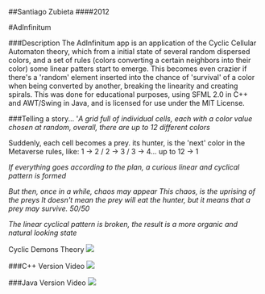 ##Santiago Zubieta
####2012

#AdInfinitum

###Description
The AdInfinitum app is an application of the Cyclic Cellular Automaton theory, which from a initial state of several random dispersed colors, and a set of rules (colors converting a certain neighbors into their color) some linear patters start to emerge. This becomes even crazier if there's a 'random' element inserted into the chance of 'survival' of a color when being converted by another, breaking the linearity and creating spirals. This was done for educational purposes, using SFML 2.0 in C++ and AWT/Swing in Java, and is licensed for use under the MIT License.

###Telling a story...
'*A grid full of individual cells, 
each with a color value chosen at random, 
overall, there are up to 12 different colors*

Suddenly, each cell becomes a prey. its hunter, is the 'next' color in the Metaverse rules, like:
1 -> 2 / 2 -> 3 / 3 -> 4... up to 12 -> 1

*If everything goes according to the plan, 
a curious linear and cyclical pattern is formed*

*But then, once in a while, chaos may appear
This chaos, is the uprising of the preys
It doesn't mean the prey will eat the hunter,
but it means that a prey may survive. 50/50*

*The linear cyclical pattern is broken, 
the result is a more organic and natural looking state*

Cyclic Demons Theory
![](http://en.wikipedia.org/wiki/Cyclic_cellular_automaton)

###C++ Version Video
[![](https://raw2.github.com/Zubieta/AdInfinitum/master/Screenshots/Screen_CPP.png)](http://www.youtube.com/watch?v=ggDWurIu6zI)

###Java Version Video
[![](https://raw2.github.com/Zubieta/AdInfinitum/master/Screenshots/Screen_Java.png)](http://www.youtube.com/watch?v=84-AlIMW7Fk)
